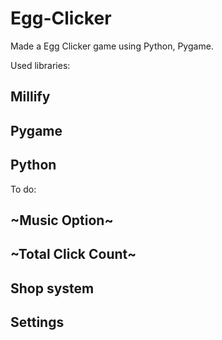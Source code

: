 # Egg-Clicker
Made a Egg Clicker game using Python, Pygame.

Used libraries:

Millify
-
Pygame
-
Python
-

To do:

~Music Option~
-
~Total Click Count~
-
Shop system
-
Settings
-
